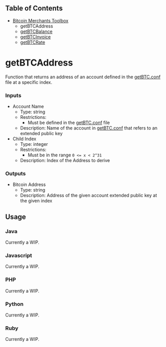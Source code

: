 ## Table of Contents
- [Bitcoin Merchants Toolbox][Toolbox]
  - getBTCAddress
  - [getBTCBalance][getBTCBalance]
  - [getBTCInvoice][getBTCInvoice]
  - [getBTCRate][getBTCRate]

# getBTCAddress
Function that returns an address of an account defined in the [getBTC.conf][conf-file] file at a specific index.

### Inputs
- Account Name
  - Type: string
  - Restrictions:
    - Must be defined in the [getBTC.conf][conf-file] file
  - Description: Name of the account in [getBTC.conf][conf-file] that refers to an extended public key
- Child Index
  - Type: integer
  - Restrictions:
    - Must be in the range `0 <= x < 2^31`
  - Description: Index of the Address to derive

### Outputs
- Bitcoin Address
  - Type: string
  - Description: Address of the given account extended public key at the given index

## Usage

### Java
Currently a WIP.

### Javascript
Currently a WIP.

### PHP
Currently a WIP.

### Python
Currently a WIP.

### Ruby
Currently a WIP.

[conf-file]: ../getBTC.conf
[Toolbox]: ../
[getBTCBalance]: ../getBTCBalance/
[getBTCInvoice]: ../getBTCInvoice/
[getBTCRate]: ../getBTCRate/
